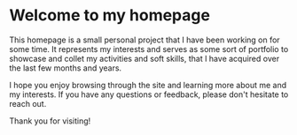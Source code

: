 # Welcome to my homepage

This homepage is a small personal project that I have been working on for some time. It represents my interests and serves as some sort of portfolio to showcase and collet my activities and soft skills, that I have acquired over the last few months and years.

I hope you enjoy browsing through the site and learning more about me and my interests. If you have any questions or feedback, please don't hesitate to reach out.

Thank you for visiting!
